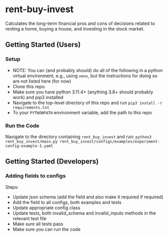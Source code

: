 # rent-buy-invest
Calculates the long-term financial pros and cons of decisions related to renting a home, buying a house, and investing in the stock market.

## Getting Started (Users)

### Setup
- NOTE: You can (and probably should) do all of the following in a python virtual environment, e.g., using `venv`, but the instructions for doing so are not listed here (for now)
- Clone this repo
- Make sure you have python 3.11.4+ (anything 3.8+ should probably work) and pip3 installed
- Navigate to the top-level directory of this repo and run `pip3 install -r requirements.txt`
- To your `PYTHONPATH` environment variable, add the path to this repo

### Run the Code
Navigate to the directory containing `rent_buy_invest` and run:
`python3 rent_buy_invest/main.py rent_buy_invest/configs/examples/experiment-config-example-1.yaml`

## Getting Started (Developers)

### Adding fields to configs
Steps:
- Update json schema (add the field and also make it required if required)
- Add the field to all configs, both examples and tests
- Update appropriate config class
- Update tests, both invalid_schema and invalid_inputs methods in the relevant test file
- Make sure all tests pass
- Make sure you can run the code
